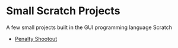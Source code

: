 # Small Scratch Projects
A few small projects built in the GUI programming language Scratch

- [Penalty Shootout](https://scratch.mit.edu/projects/381276662)
